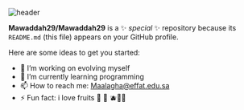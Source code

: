 ![header](https://capsule-render.vercel.app/api?type=wave&color=gradient&height=300&section=header&text=Hi%20there%20👋%20I'm%20Mawaddah&fontSize=70)

**Mawaddah29/Mawaddah29** is a ✨ _special_ ✨ repository because its `README.md` (this file) appears on your GitHub profile.

Here are some ideas to get you started:

- 🔭 I’m working on evolving  myself 
- 🌱 I’m currently learning programming 
- 📫 How to reach me: Maalagha@effat.edu.sa
- ⚡ Fun fact: i love fruits 🍉 🍓 🫐🍇🥑

